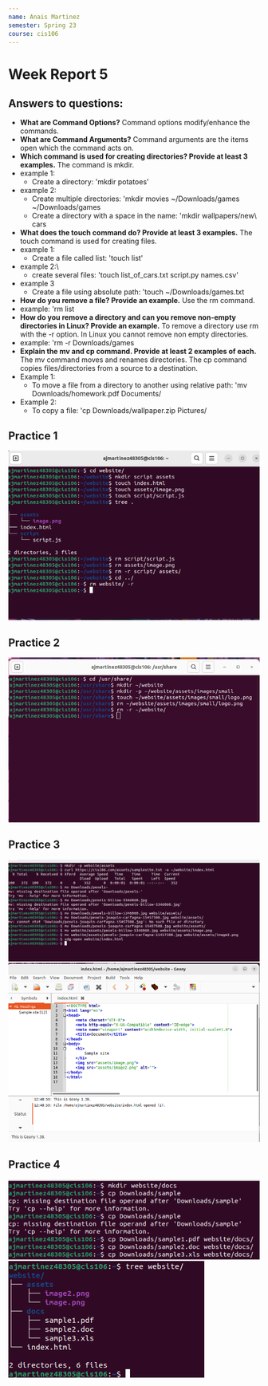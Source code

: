 ```yaml
---
name: Anais Martinez
semester: Spring 23
course: cis106
---
```


# Week Report 5

## Answers to questions:

* **What are Command Options?**
Command options modify/enhance the commands.
* **What are Command Arguments?**
Command arguments are the items open which the command acts on.
* **Which command is used for creating directories? Provide at least 3 examples.**
The command is mkdir.
* example 1:
  * Create a directory: 'mkdir potatoes'
* example 2:
  * Create multiple directories: 'mkdir movies ~/Downloads/games ~/Downloads/games
  * Create a directory with a space in the name: 'mkdir wallpapers/new\ cars
* **What does the touch command do? Provide at least 3 examples.**
The touch command is used for creating files.
* example 1:
  * Create a file called list: 'touch list'
* example 2:\
  * create several files: 'touch list_of_cars.txt script.py names.csv'
* example 3
  * Create a file using absolute path: 'touch ~/Downloads/games.txt
* **How do you remove a file? Provide an example.**
Use the rm command.
* example: 'rm list
* **How do you remove a directory and can you remove non-empty directories in Linux? Provide an example.**
To remove a directory use rm with the -r option. In Linux you cannot remove non empty directories.
* example: 'rm -r Downloads/games
* **Explain the mv and cp command. Provide at least 2 examples of each.**
The mv command moves and renames directories. The cp command copies files/directories from a source to a destination.
* Example 1:
  * To move a file from a directory to another using relative path: 'mv Downloads/homework.pdf Documents/
* Example 2:
  * To copy a file: 'cp Downloads/wallpaper.zip Pictures/
## Practice 1
![practice 1](wr5-p1.png)<br>
## Practice 2
![practice 2](wr5-p2.png)<br>
## Practice 3
![practice 3](wr5-p3.1.png)<br>
![practice 3.1](wr5-p3.2.png)<br>
## Practice 4
![practice 4](wr5-p4.1.png)<br>
![practice 5](wr5-p4.2.png)<br>